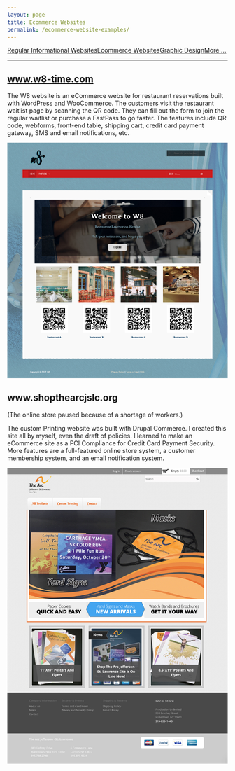```yaml
---
layout: page
title: Ecommerce Websites
permalink: /ecommerce-website-examples/
---
```


<div class="submenuright">
   <p><a href="/regular-website-examples/">Regular Informational Websites</a><a href="/ecommerce-website-examples/">Ecommerce Websites</a><a href="/graphic-design-examples/">Graphic Design</a><a href="/more-examples/">More ...</a></p>
</div>

<div class="submenurighthr">
   <hr>
</div>

<div class="gridlayoutthird">
    <h2><a href="https://www.w8-time.com" target="_blank">www.w8-time.com</a></h2>
</div>

The W8 website is an eCommerce website for restaurant reservations built with WordPress and WooCommerce. The customers visit the restaurant waitlist page by scanning the QR code. They can fill out the form to join the regular waitlist or purchase a FastPass to go faster. The features include QR code, webforms, front-end table, shipping cart, credit card payment gateway, SMS and email notifications, etc.

[![Site Home](/images/w8-time.jpg "w8-time.com Home")](https://www.w8-time.com)

<div class="gridlayoutthird">
    <h2>www.shopthearcjslc.org</h2>
    <p>(The online store paused because of a shortage of workers.)</p>
</div>

The custom Printing website was built with Drupal Commerce. I created this site all by myself, even the draft of policies. I learned to make an eCommerce site as a PCI Compliance for Credit Card Payment Security. More features are a full-featured online store system, a customer membership system, and an email notification system. 

![Site Home](/images/goalHome.jpg "shopthearcjslc.org Home")
